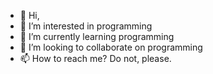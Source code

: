 - 👋 Hi,
- 👀 I’m interested in programming
- 🌱 I’m currently learning programming
- 💞️ I’m looking to collaborate on programming
- 📫 How to reach me? Do not, please.

<!---
franciscodiazurjc/franciscodiazurjc is a ✨ special ✨ repository because its `README.md` (this file) appears on your GitHub profile.
You can click the Preview link to take a look at your changes.
--->
